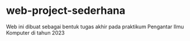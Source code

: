 # web-project-sederhana
Web ini dibuat sebagai bentuk tugas akhir pada praktikum Pengantar Ilmu Komputer di tahun 2023
